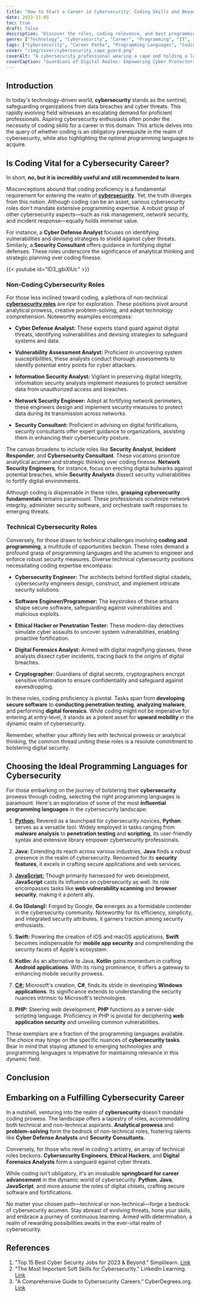 ```yaml
---
title: "How to Start a Career in Cybersecurity: Coding Skills and Beyond"
date: 2023-11-05
toc: true
draft: false
description: "Discover the roles, coding relevance, and best programming languages in cybersecurity. Choose your path."
genre: ["Technology", "Cybersecurity", "Career", "Programming", "IT", "Skills", "Opportunities", "Learning", "Coding", "Digital"]
tags: ["Cybersecurity", "Career Paths", "Programming Languages", "Coding Skills", "Non-Technical Roles", "Technical Roles", "IT Careers", "Technology Trends", "Security Analysis", "Network Security", "Python", "Java", "JavaScript", "Go", "Swift", "Kotlin", "C sharp", "PHP", "Data Protection", "Digital Forensics", "Ethical Hacking", "Software Development", "Cyber Defense", "Network Engineering", "Security Consulting", "Skill Development", "Information Security", "Threat Detection", "Incident Response", "Coding for Security"]
cover: "/img/cover/cybersecurity_cape_guard.png"
coverAlt: "A cybersecurity professional wearing a cape and holding a laptop, standing guard against digital threats."
coverCaption: "Guardians of Digital Realms: Empowering Cyber Protectors!"
---
```


## Introduction

In today's technology-driven world, **cybersecurity** stands as the sentinel, safeguarding organizations from data breaches and cyber threats. This rapidly evolving field witnesses an escalating demand for proficient professionals. Aspiring cybersecurity enthusiasts often ponder the necessity of coding skills for a career in this domain. This article delves into the query of whether coding is an obligatory prerequisite in the realm of cybersecurity, while also highlighting the optimal programming languages to acquire.

## Is Coding Vital for a Cybersecurity Career?

In short, **no, but it is incredibly useful and still recommended to learn**.

Misconceptions abound that coding proficiency is a fundamental requirement for entering the realm of [**cybersecurity**](https://simeononsecurity.ch/cyber-security-career-playbook-start/). Yet, the truth diverges from this notion. Although coding can be an asset, various cybersecurity roles don't mandate extensive programming expertise. A robust grasp of other cybersecurity aspects—such as risk management, network security, and incident response—equally holds immense value. 

For instance, a **Cyber Defense Analyst** focuses on identifying vulnerabilities and devising strategies to shield against cyber threats. Similarly, a **Security Consultant** offers guidance in fortifying digital defenses. These roles underscore the significance of analytical thinking and strategic planning over coding finesse.

{{< youtube id="ID3_gbiXIUc" >}}

### Non-Coding Cybersecurity Roles

For those less inclined toward coding, a plethora of non-technical [**cybersecurity roles**](https://simeononsecurity.ch/articles/top-five-cybersecurity-certifications-for-business-professionals/) are ripe for exploration. These positions pivot around analytical prowess, creative problem-solving, and adept technology comprehension. Noteworthy examples encompass:

- **Cyber Defense Analyst:** These experts stand guard against digital threats, identifying vulnerabilities and devising strategies to safeguard systems and data.

- **Vulnerability Assessment Analyst:** Proficient in uncovering system susceptibilities, these analysts conduct thorough assessments to identify potential entry points for cyber attackers.

- **Information Security Analyst:** Vigilant in preserving digital integrity, information security analysts implement measures to protect sensitive data from unauthorized access and breaches.

- **Network Security Engineer:** Adept at fortifying network perimeters, these engineers design and implement security measures to protect data during its transmission across networks.

- **Security Consultant:** Proficient in advising on digital fortifications, security consultants offer expert guidance to organizations, assisting them in enhancing their cybersecurity posture.

The canvas broadens to include roles like **Security Analyst**, **Incident Responder**, and **Cybersecurity Consultant**. These vocations prioritize analytical acumen and strategic thinking over coding finesse. **Network Security Engineers**, for instance, focus on erecting digital bulwarks against potential breaches, while **Security Analysts** dissect security vulnerabilities to fortify digital environments.

Although coding is dispensable in these roles, **grasping cybersecurity fundamentals** remains paramount. These professionals scrutinize network integrity, administer security software, and orchestrate swift responses to emerging threats.

### Technical Cybersecurity Roles

Conversely, for those drawn to technical challenges involving **coding and programming**, a multitude of opportunities beckon. These roles demand a profound grasp of programming languages and the acumen to engineer and enforce robust security measures. Diverse technical cybersecurity positions necessitating coding expertise encompass:

- **Cybersecurity Engineer:** The architects behind fortified digital citadels, cybersecurity engineers design, construct, and implement intricate security solutions.

- **Software Engineer/Programmer:** The keystrokes of these artisans shape secure software, safeguarding against vulnerabilities and malicious exploits.

- **Ethical Hacker or Penetration Tester:** These modern-day detectives simulate cyber assaults to uncover system vulnerabilities, enabling proactive fortification.

- **Digital Forensics Analyst:** Armed with digital magnifying glasses, these analysts dissect cyber incidents, tracing back to the origins of digital breaches.

- **Cryptographer:** Guardians of digital secrets, cryptographers encrypt sensitive information to ensure confidentiality and safeguard against eavesdropping.

In these roles, coding proficiency is pivotal. Tasks span from **developing secure software** to **conducting penetration testing**, **analyzing malware**, and performing **digital forensics**. While coding might not be imperative for entering at entry-level, it stands as a potent asset for **upward mobility** in the dynamic realm of cybersecurity.

Remember, whether your affinity lies with technical prowess or analytical thinking, the common thread uniting these roles is a resolute commitment to bolstering digital security.

## Choosing the Ideal Programming Languages for Cybersecurity

For those embarking on the journey of bolstering their **cybersecurity** prowess through coding, selecting the right programming languages is paramount. Here's an exploration of some of the most **influential programming languages** in the cybersecurity landscape:

1. [**Python:**](https://simeononsecurity.ch/articles/secure-coding-standards-for-python/) Revered as a launchpad for cybersecurity novices, **Python** serves as a versatile tool. Widely employed in tasks ranging from **malware analysis** to **penetration testing** and **scripting**, its user-friendly syntax and extensive library empower cybersecurity professionals.

2. **Java:** Extending its reach across various industries, **Java** finds a robust presence in the realm of cybersecurity. Renowned for its **security features**, it excels in crafting secure applications and web services.

3. [**JavaScript:**](https://simeononsecurity.ch/articles/getting-in-to-website-development-with-html-css-javascript-for-beginners/) Though primarily harnessed for web development, **JavaScript** casts its influence on cybersecurity as well. Its role encompasses tasks like **web vulnerability scanning** and **browser security**, making it a potent ally.

4. **Go (Golang):** Forged by Google, **Go** emerges as a formidable contender in the cybersecurity community. Noteworthy for its efficiency, simplicity, and integrated security attributes, it garners traction among security enthusiasts.

5. **Swift:** Powering the creation of iOS and macOS applications, **Swift** becomes indispensable for **mobile app security** and comprehending the security facets of Apple's ecosystem.

6. **Kotlin:** As an alternative to Java, **Kotlin** gains momentum in crafting **Android applications**. With its rising prominence, it offers a gateway to enhancing mobile security prowess.

7. [**C#:**](https://simeononsecurity.ch/articles/secure-coding-standards-for-c-sharp/) Microsoft's creation, **C#**, finds its stride in developing **Windows applications**. Its significance extends to understanding the security nuances intrinsic to Microsoft's technologies.

8. **PHP:** Steering web development, **PHP** functions as a server-side scripting language. Proficiency in PHP is pivotal for deciphering **web application security** and unveiling common vulnerabilities.

These exemplars are a fraction of the programming languages available. The choice may hinge on the specific nuances of **cybersecurity tasks**. Bear in mind that staying attuned to emerging technologies and programming languages is imperative for maintaining relevance in this dynamic field.


## Conclusion

## Embarking on a Fulfilling Cybersecurity Career

In a nutshell, venturing into the realm of **cybersecurity** doesn't mandate coding prowess. The landscape offers a tapestry of roles, accommodating both technical and non-technical aspirants. **Analytical prowess** and **problem-solving** form the bedrock of non-technical roles, fostering talents like **Cyber Defense Analysts** and **Security Consultants**.

Conversely, for those who revel in coding's artistry, an array of technical roles beckons. **Cybersecurity Engineers**, **Ethical Hackers**, and **Digital Forensics Analysts** form a vanguard against cyber threats.

While coding isn't obligatory, it's an invaluable **springboard for career advancement** in the dynamic world of cybersecurity. **Python**, **Java**, **JavaScript**, and more assume the roles of digital chisels, crafting secure software and fortifications.

No matter your chosen path—technical or non-technical—forge a bedrock of cybersecurity acumen. Stay abreast of evolving threats, hone your skills, and embrace a journey of continuous learning. Armed with determination, a realm of rewarding possibilities awaits in the ever-vital realm of cybersecurity.

## References

1. "Top 15 Best Cyber Security Jobs for 2023 & Beyond." Simplilearn. [Link](https://www.simplilearn.com/tutorials/cyber-security-tutorial/cyber-security-jobs)
2. "The Most Important Soft Skills for Cybersecurity." LinkedIn Learning. [Link](https://www.linkedin.com/learning/cybersecurity-foundations-2/the-most-important-soft-skills-for-cybersecurity)
3. "A Comprehensive Guide to Cybersecurity Careers." CyberDegrees.org. [Link](https://www.cyberdegrees.org/jobs/)